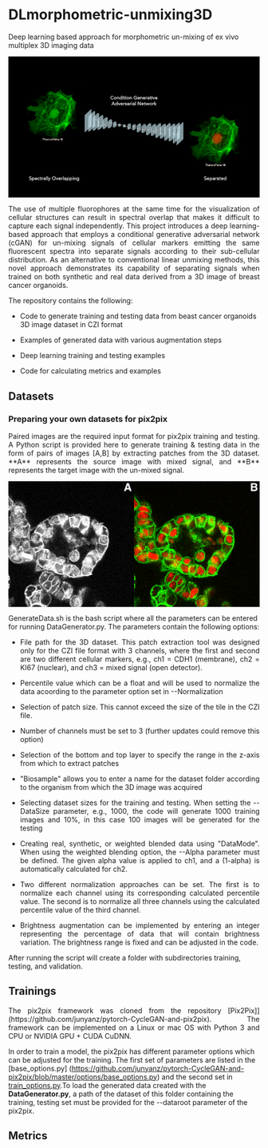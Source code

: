 # DLmorphometric-unmixing3D
Deep learning based approach for morphometric un-mixing of ex vivo multiplex 3D imaging data


<img src='imgs/img1.png' align="center" width=512>
<p align="justify">
The use of multiple fluorophores at the same time for the visualization of cellular structures can result in spectral overlap that makes it difficult to capture each signal independently. This project introduces a deep learning-based approach that employs a conditional generative adversarial network (cGAN) for un-mixing signals of cellular markers emitting the same fluorescent spectra into separate signals according to their sub-cellular distribution. As an alternative to conventional linear unmixing methods, this novel approach demonstrates its capability of separating signals when trained on both synthetic and real data derived from a 3D image of breast cancer organoids.

The repository contains the following:

- Code to generate training and testing data from beast cancer organoids 3D image dataset in CZI format

- Examples of generated data with various augmentation steps

- Deep learning training and testing examples 

- Code for calculating metrics and examples
</p>

## Datasets

### Preparing your own datasets for pix2pix
<p align="justify">
Paired images are the required input format for pix2pix training and testing. A Python script is provided here to generate training & testing data in the form of pairs of images [A,B] by extracting patches from the 3D dataset. **A** represents the source image with mixed signal, and **B** represents the target image with the un-mixed signal.</p>

<img src='imgs/img2.png' align="center" width=512>


GenerateData.sh is the bash script where all the parameters can be entered for running DataGenerator.py. The parameters contain the following options: 

- <p align="justify">File path for the 3D dataset. This patch extraction tool was designed only for the CZI file format with 3 channels, where the first and second are two different cellular markers, e.g., ch1 = CDH1 (membrane), ch2 = KI67 (nuclear), and ch3 = mixed signal (open detector). 
- <p align="justify">Percentile value which can be a float and will be used to normalize the data acoording to the parameter option set in --Normalization
- <p align="justify">Selection of patch size. This cannot exceed the size of the tile in the CZI file.
- <p align="justify">Number of channels must be set to 3 (further updates could remove this option) 
- <p align="justify">Selection of the bottom and top layer to specify the range in the z-axis from which to extract patches 
- <p align="justify">"Biosample" allows you to enter a name for the dataset folder according to the organism from which the 3D image was acquired
- <p align="justify">Selecting dataset sizes for the training and testing. When setting the --DataSize parameter, e.g., 1000, the code will generate 1000 training images and 10%, in this case 100 images will be generated for the testing
- <p align="justify">Creating real, synthetic, or weighted blended data using "DataMode". When using the weighted blending option, the --Alpha parameter must be defined. The given alpha value is applied to ch1, and a (1-alpha) is automatically calculated for ch2. 
- <p align="justify">Two different normalization approaches can be set. The first is to normalize each channel using its corresponding calculated percentile value. The second is to normalize all three channels using the calculated percentile value of the third channel.  
- <p align="justify">Brightness augmentation can be implemented by entering an integer representing the percentage of data that will contain brightness variation. The brightness range is fixed and can be adjusted in the code.</p>

After running the script will create a folder with subdirectories training, testing, and validation. 


## Trainings
<p style='text-align: justify;'>
The pix2pix framework was cloned from the repository [Pix2Pix]](https://github.com/junyanz/pytorch-CycleGAN-and-pix2pix). The framework can be implemented on a Linux or mac OS with Python 3 and
CPU or NVIDIA GPU + CUDA CuDNN. 

In order to train a model, the pix2pix has different parameter options which can be adjusted for the training. The first set of parameters are listed in the [base_options.py] (https://github.com/junyanz/pytorch-CycleGAN-and-pix2pix/blob/master/options/base_options.py) and the second set in [train_options.py](https://github.com/junyanz/pytorch-CycleGAN-and-pix2pix/blob/master/options/train_options.py).To load the generated data created with the **DataGenerator.py**, a path of the dataset of this folder containing the training, testing set must be provided for the --dataroot parameter of the pix2pix. 
</p>

## Metrics






